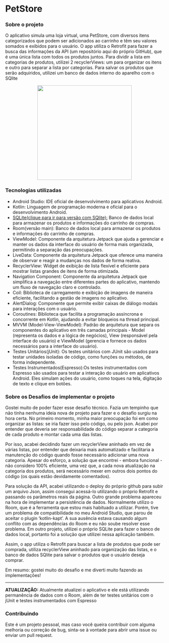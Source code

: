 # PetStore

<h3>Sobre o projeto</h3>
<p>O aplicativo simula uma loja virtual, uma PetStore, com diversos itens categorizados que podem ser adicionados ao carrinho e têm seu valores somados e exibidos para o usuário. O app utiliza o Retrofit para fazer
a busca das informações da API (um repositório aqui do próprio GitHub), que é uma única lista com todos os produtos juntos. Para dividir a lista em categorias de produtos, utilizei 2 recyclerViews: um para organizar os itens
e outro para separar a lista por categorias. Para salvar os produtos que serão adquiridos, utilizei um banco de dados interno do aparelho com o SQlite</p>
<div align="center">
<img src="https://github.com/phtrebil/PetStore/blob/main/Video%20PetStore.gif" width="300px">
</div>

<h3>Tecnologias utilizadas</h3>

- Android Studio: IDE oficial de desenvolvimento para aplicativos Android.
- Kotlin: Linguagem de programação moderna e oficial para o desenvolvimento Android.
- <a href="https://github.com/phtrebil/PetStore/tree/release/SQlite">SQLite(clique para ir para versão com SQlite):</a> Banco de dados local para armazenar os produtos e informações do carrinho de compras.
- Room(versão main): Banco de dados local para armazenar os produtos e informações do carrinho de compras.
- ViewModel: Componente da arquitetura Jetpack que ajuda a gerenciar e manter os dados da interface do usuário de forma mais organizada, permitindo a separação das preocupações.
- LiveData: Componente da arquitetura Jetpack que oferece uma maneira de observar e reagir a mudanças nos dados de forma reativa.
- RecyclerView: Widget de exibição de lista flexível e eficiente para mostrar listas grandes de itens de forma otimizada.
- Navigation Component: Componente da arquitetura Jetpack que simplifica a navegação entre diferentes partes do aplicativo, mantendo um fluxo de navegação claro e controlado.
- Coil: Biblioteca de carregamento e exibição de imagens de maneira eficiente, facilitando a gestão de imagens no aplicativo.
- AlertDialog: Componente que permite exibir caixas de diálogo modais para interações com o usuário.
- Coroutines: Biblioteca que facilita a programação assíncrona e concorrente em Kotlin, ajudando a evitar bloqueios na thread principal.
- MVVM (Model-View-ViewModel): Padrão de arquitetura que separa os componentes do aplicativo em três camadas principais - Model (representa os dados e a lógica de negócios), View (responsável pela interface do usuário) e ViewModel (gerencia e fornece os dados necessários para a interface do usuário).
- Testes Unitários(jUnit): Os testes unitários com JUnit são usados para testar unidades isoladas de código, como funções ou métodos, de forma independente.
- Testes Instrumentados(Espresso):Os testes instrumentados com Espresso são usados para testar a interação do usuário em aplicativos Android. Eles simulam ações do usuário, como toques na tela, digitação de texto e clique em botões.

<h3>Sobre os Desafios de implementar o projeto</h3>

<p>Gostei muito de poder fazer esse desafio técnico. Fazia um tempinho que não tinha nenhuma ideia nova de projeto para fazer e o desafio surgiu na hora certa. No primeiro momento, minha maior preocupação foi em como organizar as listas: se iria fazer isso pelo código, ou pelo json. Acabei por entender que deveria ser responsabilidade do código separar a categoria de cada produto e montar cada uma das listas. 
  
  <p>Por isso, acabei decidindo fazer um recyclerView aninhado em vez de várias listas, por entender que deixaria mais automatizado e facilitaria a manutenção do código quando fosse necessário adicionar uma nova categoria.
Apesar do esforço, a solução que encontrei - embora funcional - não considero 100% eficiente, uma vez que, a cada nova atualização na categoria dos produtos, será necessário mexer em outros dois pontos do código (os quais estão devidamente comentados).</p>
<p>Para solução da API, acabei utilizando o deploy do próprio github para subir um arquivo Json, assim consegui acessá-lo utilizando o próprio Retrofit e passando os parâmetros reais da página.
Outro grande problema apareceu na hora de implementar a persistência de dados. Normalmente utilizo o Room, que é a ferramenta que estou mais habituado a utilizar. Porém, tive um problema de compatibilidade no meu Android Studio, que parou de aceitar o plugin ‘kotlin-kapt’. A sua ausência estava causando algum conflito com as dependências do Room e eu não soube resolver esse problema. Em outro projeto, utilizei o próprio SQLite para fazer o banco de dados local, portanto foi a solução que utilizei nessa aplicação também. </p>
<p>Assim, o app utiliza o Retrofit para buscar a lista de produtos que pode ser comprada, utiliza recyclerView aninhado para organização das listas, e o banco de dados SQlite para salvar o produtos que o usuário deseja comprar.</p>
<p>Em resumo: gostei muito do desafio e me diverti muito fazendo as implementações! </p>

<hr>

<p><strong>ATUALIZAÇÃO:</strong> Atualmente atualizei o aplicativo e ele está utilizando permanência de dados com o Room, além de ter testes unitários com o jUnit e testes instrumentados com Espresso</p>

<h3>Contribuindo</h3>
<p>Este é um projeto pessoal, mas caso você queira contribuir com alguma melhoria ou correção de bug, sinta-se à vontade para abrir uma issue ou enviar um pull request.</p>
